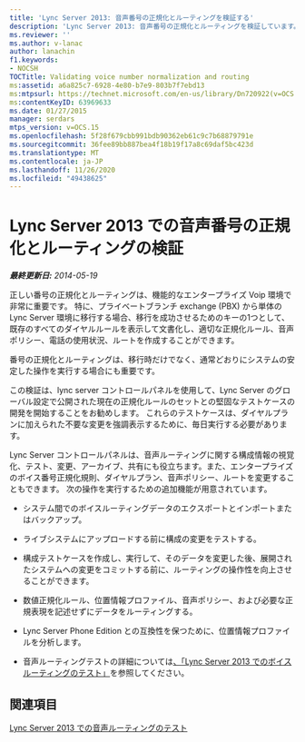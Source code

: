 ```yaml
---
title: 'Lync Server 2013: 音声番号の正規化とルーティングを検証する'
description: 'Lync Server 2013: 音声番号の正規化とルーティングを検証しています。'
ms.reviewer: ''
ms.author: v-lanac
author: lanachin
f1.keywords:
- NOCSH
TOCTitle: Validating voice number normalization and routing
ms:assetid: a6a825c7-6928-4e80-b7e9-803b7f7ebd13
ms:mtpsurl: https://technet.microsoft.com/en-us/library/Dn720922(v=OCS.15)
ms:contentKeyID: 63969633
ms.date: 01/27/2015
manager: serdars
mtps_version: v=OCS.15
ms.openlocfilehash: 5f28f679cbb991bdb90362eb61c9c7b68879791e
ms.sourcegitcommit: 36fee89bb887bea4f18b19f17a8c69daf5bc423d
ms.translationtype: MT
ms.contentlocale: ja-JP
ms.lasthandoff: 11/26/2020
ms.locfileid: "49438625"
---
```

# <a name="validating-voice-number-normalization-and-routing-in-lync-server-2013"></a>Lync Server 2013 での音声番号の正規化とルーティングの検証

<div data-xmlns="http://www.w3.org/1999/xhtml">

<div class="topic" data-xmlns="http://www.w3.org/1999/xhtml" data-msxsl="urn:schemas-microsoft-com:xslt" data-cs="https://msdn.microsoft.com/">

<div data-asp="https://msdn2.microsoft.com/asp">



</div>

<div id="mainSection">

<div id="mainBody">

<span> </span>

_**最終更新日:** 2014-05-19_

正しい番号の正規化とルーティングは、機能的なエンタープライズ Voip 環境で非常に重要です。 特に、プライベートブランチ exchange (PBX) から単体の Lync Server 環境に移行する場合、移行を成功させるためのキーの1つとして、既存のすべてのダイヤルルールを表示して文書化し、適切な正規化ルール、音声ポリシー、電話の使用状況、ルートを作成することができます。

番号の正規化とルーティングは、移行時だけでなく、通常どおりにシステムの安定した操作を実行する場合にも重要です。

この検証は、lync server コントロールパネルを使用して、Lync Server のグローバル設定で公開された現在の正規化ルールのセットとの堅固なテストケースの開発を開始することをお勧めします。 これらのテストケースは、ダイヤルプランに加えられた不要な変更を強調表示するために、毎日実行する必要があります。

Lync Server コントロールパネルは、音声ルーティングに関する構成情報の視覚化、テスト、変更、アーカイブ、共有にも役立ちます。また、エンタープライズのボイス番号正規化規則、ダイヤルプラン、音声ポリシー、ルートを変更することもできます。 次の操作を実行するための追加機能が用意されています。

  - システム間でのボイスルーティングデータのエクスポートとインポートまたはバックアップ。

  - ライブシステムにアップロードする前に構成の変更をテストする。

  - 構成テストケースを作成し、実行して、そのデータを変更した後、展開されたシステムへの変更をコミットする前に、ルーティングの操作性を向上させることができます。

  - 数値正規化ルール、位置情報プロファイル、音声ポリシー、および必要な正規表現を記述せずにデータをルーティングする。

  - Lync Server Phone Edition との互換性を保つために、位置情報プロファイルを分析します。

  - 音声ルーティングテストの詳細については[、「Lync Server 2013 でのボイスルーティングのテスト」](lync-server-2013-test-voice-routing.md)を参照してください。

<div>

## <a name="see-also"></a>関連項目


[Lync Server 2013 での音声ルーティングのテスト](lync-server-2013-test-voice-routing.md)  
  

</div>

</div>

<span> </span>

</div>

</div>

</div>

